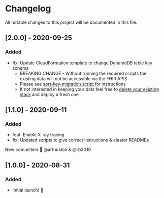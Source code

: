 # Changelog

All notable changes to this project will be documented in this file.

## [2.0.0] - 2020-09-25

### Added

- fix: Update CloudFormation template to change DynamoDB table key schema
  - BREAKING CHANGE - Without running the required scripts the existing data will not be accessible via the FHIR APIS
  - Please see [sort-key-migration script](https://github.com/awslabs/fhir-works-on-aws-deployment/blob/v1.2.0/scripts/sort-key-migration.js#L6) for instructions
  - If not interested in keeping your data feel free to [delete your existing stack](https://docs.aws.amazon.com/AWSCloudFormation/latest/UserGuide/cfn-console-delete-stack.html) and deploy a fresh one

## [1.1.0] - 2020-09-11

### Added

- feat: Enable X-ray tracing
- fix: Updated scripts to give correct instructions & clearer READMEs

New committers :tada: @arthuston & @rb2010

## [1.0.0] - 2020-08-31

### Added

- Initial launch! :rocket:
